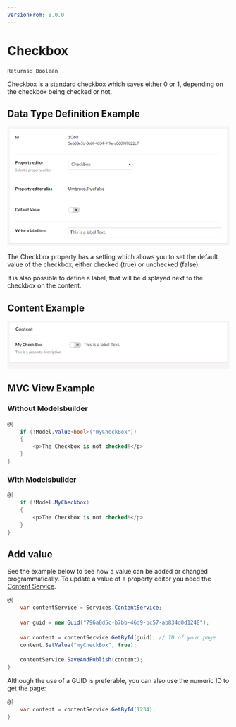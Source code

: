 ```yaml
---
versionFrom: 8.0.0
---
```


# Checkbox

`Returns: Boolean`

Checkbox is a standard checkbox which saves either 0 or 1, depending on the checkbox being checked or not.

## Data Type Definition Example

![True/False Data Type Definition](images/Checkbox-Data-Type.png)

The Checkbox property has a setting which allows you to set the default value of the checkbox, either checked (true) or unchecked (false).

It is also possible to define a label, that will be displayed next to the checkbox on the content.

## Content Example

![No Edit Content Example](images/Checkbox-Content.png)

## MVC View Example

### Without Modelsbuilder

```csharp
@{
    if (!Model.Value<bool>("myCheckBox"))
    {
        <p>The Checkbox is not checked!</p>
    }
}
```

### With Modelsbuilder

```csharp
@{
    if (!Model.MyCheckbox)
    {
        <p>The Checkbox is not checked!</p>
    }
}
```

## Add value

See the example below to see how a value can be added or changed programmatically. To update a value of a property editor you need the [Content Service](../../../../../Reference/Management/Services/ContentService/index.md).

```csharp
@{
    var contentService = Services.ContentService;

    var guid = new Guid("796a8d5c-b7bb-46d9-bc57-ab834d0d1248");
    
    var content = contentService.GetById(guid); // ID of your page
    content.SetValue("myCheckBox", true);
            
    contentService.SaveAndPublish(content);
}
```

Although the use of a GUID is preferable, you can also use the numeric ID to get the page:

```csharp
@{
    var content = contentService.GetById(1234); 
}
```


